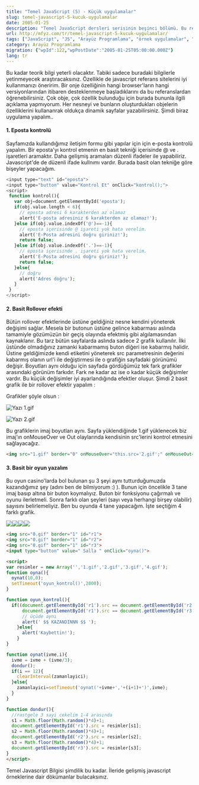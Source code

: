 ```yaml
---
title: "Temel JavaScript (5) - Küçük uygulamalar"
slug: temel-javascript-5-kucuk-uygulamalar
date: 2005-01-25
description: "Temel JavaScript dersleri serisinin beşinci bölümü. Bu rehber, e-posta formatı kontrolü, basit rollover efektleri ve rastgele sayı üreterek resim değiştirme gibi pratik JavaScript uygulamalarını örneklerle açıklıyor."
url: http://mfyz.com/tr/temel-javascript-5-kucuk-uygulamalar/
tags: ["JavaScript", "JS", "Arayüz Programlama", "örnek uygulamalar", "e-posta kontrolü", "rollover efekti", "web geliştirme", "javascript dersleri"]
category: Arayüz Programlama
migration: {"wpId":122,"wpPostDate":"2005-01-25T05:00:00.000Z"}
lang: tr
---
```


Bu kadar teorik bilgi yeterli olacaktır. Tabiki sadece buradaki bilgilerle yetinmeyecek araştıracaksınız. Özellikle de javascript referans sitelerini iyi kullanmanızı öneririm. Bir onje özelliğinin hangi browser'ların hangi versiyonlarından itibaren desteklenmeye başladıklarını da bu referanslardan öğrenebilirsiniz. Çok obje, çok özellik bulunduğu için burada bununla ilgili açıklama yapmıyorum. Her nesneyi ve bunların oluşturdukları objelerin özelliklerini kullananrak oldukça dinamik sayfalar yazabilirsiniz. Şimdi biraz uygulama yapalım..

#### 1\. Eposta kontrolü

Sayfamızda kullandığımız iletişim formu gibi yapılar için için e-posta kontrolü yapalım. Bir eposta'yı kontrol etmenin en basit tekniği içerisinde @ ve . işaretleri aramaktır. Daha gelişmiş aramaları düzenli ifadeler ile yapabiliriz. Javascript'de de düzenli ifade kullnımı vardır. Burada basit olan tekniğe göre bişeyler yapacağım.

```php
<input type="text" id="eposta">
<input type="button" value="Kontrol Et" onClick="kontrol();">
<script>
 function kontrol(){
   var obj=document.getElementById('eposta');
   if(obj.value.length < 6){
     // eposta adresi 6 karakterden az olamaz
     alert('E-posta adresiniz 6 karakterden az olamaz!');
   }else if(obj.value.indexOf('@')==-1){
     // eposta içerisinde @ işareti yok hata verelim.
     alert('E-Posta adresini doğru giriniz!');
     return false;
   }else if(obj.value.indexOf('.')==-1){
     // eposta içerisinde . işareti yok hata verelim.
     alert('E-Posta adresini doğru giriniz!');
     return false;
   }else{
     // doğru
     alert('Adres doğru');
   }
 }
</script>
```

#### 2\. Basit Rollover efekti

Bütün rollover efektlerinde üstüne geldiğiniz nesne kendini yöneterek değişimi sağlar. Mesela bir butonun üstüne gelince kabarması aslında tamamiyle gözümüzün bir geçiş olayında efektmiş gibi algılamasından kaynaklanır. Bu tarz bütün sayfalarda aslında sadece 2 grafik kullanılır. İlki üstünde olmadığınız zamanki kabarmamış buton diğeri ise kabarmış halidir. Üstine geldiğimizde kendi etiketini yöneterek src parametresinin değerini kabarmış olanın url'i ile değiştirmesi ile o grafiğin sayfadaki görünümü değişir. Boyutları aynı olduğu için sayfada gördüğümüz tek fark grafikler arasındaki görünüm farkıdır. Fark ne kadar az ise o kadar küçük değişimler vardır. Bu küçük değişimler iyi ayarlandığında efektler oluşur. Şimdi 2 basit grafik ile bir rollover efektir yapalım :

Grafikler şöyle olsun :

![Yazı](/images/archive/tr/2005/01/yazi-1.gif) 1.gif

![Yazı](/images/archive/tr/2005/01/yazi_over-1.gif) 2.gif

Bu grafiklerin imaj boyutları aynı. Sayfa yüklendiğinde 1.gif yüklenecek biz imaj'ın onMouseOver ve Out olaylarında kendisinin src'lerini kontrol etmesini sağlayacağız.

```html
<img src="1.gif" border="0" onMouseOver="this.src='2.gif';" onMouseOut="this.src='1.gif';">
```

#### 3\. Basit bir oyun yazalım

Bu oyun casino'larda bol bulunan şu 3 şeyi aynı tutturduğumuzda kazandığımız şey (adını ben de bilmiyorum :) ). Bunun için öncelikle 3 tane imaj basıp altına bir buton koymalıyız. Buton bir fonksiyonu çağırmalı ve oyunu ilerletmeli. Sonra farklı olan şeyleri (sayı veya herhangi birşey olabilir) sayısını belirlemeliyiz. Ben bu oyunda 4 tane yapacağım. İşte seçtiğim 4 farklı grafik.

![](/images/archive/tr/2005/01/1.gif)![](/images/archive/tr/2005/01/2.gif)![](/images/archive/tr/2005/01/3.gif)![](/images/archive/tr/2005/01/4.gif)

```html
<img src="0.gif" border="1" id="r1">
<img src="0.gif" border="1" id="r2">
<img src="0.gif" border="1" id="r3">
<input type="button" value=" Salla " onClick="oyna()">

<script>
var resimler = new Array('','1.gif','2.gif','3.gif','4.gif');
function oyna(){
  oynat(10,0);
  setTimeout('oyun_kontrol()',2000);
}

function oyun_kontrol(){
  if((document.getElementById('r1').src == document.getElementById('r2').src) &&
      document.getElementById('r1').src == document.getElementById('r3').src){
      // üçüde aynı
      alert(' $$ KAZANDINNN $$ ');
    }else{
      alert('Kaybettin!');
    }
}

function oynat(ivme,i){
  ivme = ivme + (ivme/3);
  dondur();
  if(i == 12){
    clearInterval(zamanlayici);
  }else{
    zamanlayici=setTimeout('oynat('+ivme+','+(i+1)+')',ivme);
  }
}

function dondur(){
  //rastgele 3 sayi cekelim 1-4 arasında
  s1 = Math.floor(Math.random()*4)+1;
  document.getElementById('r1').src = resimler[s1];
  s2 = Math.floor(Math.random()*4)+1;
  document.getElementById('r2').src = resimler[s2];
  s3 = Math.floor(Math.random()*4)+1;
  document.getElementById('r3').src = resimler[s3];
}
</script>
```

Temel Javascript Bilgisi şimdilik bu kadar. İleride gelişmiş javascript örneklerine dair dökümanlar bulacaksınız.